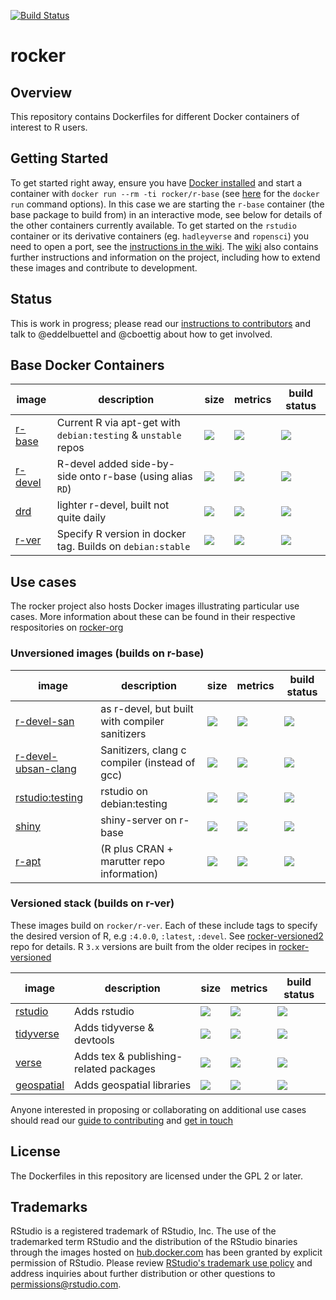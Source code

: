[![Build Status](https://github.com/gidoichi/rocker/actions/workflows/publish.yml/badge.svg)](https://github.com/gidoichi/rocker/actions/workflows/publish.yml)

# rocker #

## Overview ##

This repository contains Dockerfiles for different Docker containers of interest to R users. 

## Getting Started ##

To get started right away, ensure you have [Docker installed](https://docs.docker.com/installation/) and start a container with `docker run --rm -ti rocker/r-base` (see [here](https://docs.docker.com/engine/reference/run/) for the `docker run` command options). In this case we are starting the `r-base` container (the base package to build from) in an interactive mode, see below for details of the other containers currently available. To get started on the `rstudio` container or its derivative containers (eg. `hadleyverse` and `ropensci`) you need to open a port, see the [instructions in the wiki](https://github.com/rocker-org/rocker/wiki/Using-the-RStudio-image). The [wiki](https://github.com/rocker-org/rocker/wiki) also contains further instructions and information on the project, including how to extend these images and contribute to development.

## Status ##

This is work in progress; please read our [instructions to contributors](https://github.com/rocker-org/rocker/wiki/How-to-contribute) and talk to @eddelbuettel and @cboettig about how to get involved.

## Base Docker Containers ##


image            | description                               | size   | metrics | build status 
---------------- | ----------------------------------------- | ------ | ------- | --------------
[r-base](https://hub.docker.com/r/_/r-base)            |  Current R via apt-get with `debian:testing` & `unstable` repos  | [![](https://images.microbadger.com/badges/image/library/r-base.svg)](https://microbadger.com/images/library/r-base) | [![](https://img.shields.io/docker/pulls/library/r-base.svg)](https://hub.docker.com/r/library/r-base) |  [![](https://img.shields.io/docker/automated/rocker/r-base.svg)](https://hub.docker.com/r/library/r-base/builds)
[r-devel](https://hub.docker.com/r/rocker/r-devel)        |  R-devel added side-by-side onto r-base (using alias `RD`)       | [![](https://images.microbadger.com/badges/image/rocker/r-devel.svg)](https://microbadger.com/images/rocker/r-devel) | [![](https://img.shields.io/docker/pulls/rocker/r-devel.svg)](https://hub.docker.com/r/rocker/r-devel) |  [![](https://img.shields.io/docker/automated/rocker/r-devel.svg)](https://hub.docker.com/r/rocker/r-devel/builds) 
[drd](https://hub.docker.com/r/rocker/drd)        |  lighter r-devel, built not quite daily       | [![](https://images.microbadger.com/badges/image/rocker/drd.svg)](https://microbadger.com/images/rocker/drd) | [![](https://img.shields.io/docker/pulls/rocker/drd.svg)](https://hub.docker.com/r/rocker/drd) |  [![](https://img.shields.io/docker/automated/rocker/drd.svg)](https://hub.docker.com/r/rocker/drd/builds) 
[r-ver](https://hub.docker.com/r/rocker/r-ver)            |  Specify R version in docker tag. Builds on `debian:stable`  | [![](https://images.microbadger.com/badges/image/rocker/r-ver.svg)](https://microbadger.com/images/rocker/r-ver) | [![](https://img.shields.io/docker/pulls/rocker/r-ver.svg)](https://hub.docker.com/r/rocker/r-ver) |  [![](https://img.shields.io/docker/automated/rocker/r-ver.svg)](https://hub.docker.com/r/rocker/r-ver/builds)


## Use cases

The rocker project also hosts Docker images illustrating particular use cases. More information
about these can be found in their respective respositories on [rocker-org](https://github.com/rocker-org)

### Unversioned images (builds on r-base)

image            | description                               | size   | metrics | build status 
---------------- | ----------------------------------------- | ------ | ------- | --------------
[r-devel-san](https://hub.docker.com/r/rocker/r-devel-san)        |  as r-devel, but built with compiler sanitizers        | [![](https://images.microbadger.com/badges/image/rocker/r-devel-san.svg)](https://microbadger.com/images/rocker/r-devel-san) | [![](https://img.shields.io/docker/pulls/rocker/r-devel-san.svg)](https://hub.docker.com/r/rocker/r-devel-san) |  [![](https://img.shields.io/docker/automated/rocker/r-devel-san.svg)](https://hub.docker.com/r/rocker/r-devel-san/builds) 
[r-devel-ubsan-clang](https://hub.docker.com/r/rocker/r-devel-ubsan-clang)            |  Sanitizers, clang c compiler (instead of gcc)   | [![](https://images.microbadger.com/badges/image/rocker/r-devel-ubsan-clang.svg)](https://microbadger.com/images/rocker/r-devel-ubsan-clang) | [![](https://img.shields.io/docker/pulls/rocker/r-devel-ubsan-clang.svg)](https://hub.docker.com/r/rocker/r-devel-ubsan-clang) | [![](https://img.shields.io/docker/automated/rocker/r-devel-ubsan-clang.svg)](https://hub.docker.com/r/rocker/r-devel-ubsan-clang/builds)
[rstudio:testing](https://hub.docker.com/r/rocker/r-devel-san)        |  rstudio on debian:testing                | [![](https://images.microbadger.com/badges/image/rocker/r-devel-san.svg)](https://microbadger.com/images/rocker/r-devel-san) | [![](https://img.shields.io/docker/pulls/rocker/r-devel-san.svg)](https://hub.docker.com/r/rocker/r-devel-san) |  [![](https://img.shields.io/docker/automated/rocker/r-devel-san.svg)](https://hub.docker.com/r/rocker/r-devel-san/builds) 
[shiny](https://hub.docker.com/r/rocker/shiny)        |  shiny-server on r-base               | [![](https://images.microbadger.com/badges/image/rocker/shiny.svg)](https://microbadger.com/images/rocker/shiny) | [![](https://img.shields.io/docker/pulls/rocker/shiny.svg)](https://hub.docker.com/r/rocker/shiny) |  [![](https://img.shields.io/docker/automated/rocker/shiny.svg)](https://hub.docker.com/r/rocker/shiny/builds) 
[r-apt](https://hub.docker.com/r/rocker/r-apt)        |   (R plus CRAN + marutter repo information)     | [![](https://images.microbadger.com/badges/image/rocker/r-apt.svg)](https://microbadger.com/images/rocker/r-apt) | [![](https://img.shields.io/docker/pulls/rocker/r-apt.svg)](https://hub.docker.com/r/rocker/r-apt) |  [![](https://img.shields.io/docker/automated/rocker/r-apt.svg)](https://hub.docker.com/r/rocker/r-apt/builds) 

### Versioned stack (builds on r-ver)

These images build on `rocker/r-ver`.  Each of these include tags to specify the desired version of R, e.g `:4.0.0`, `:latest`, `:devel`.  See [rocker-versioned2](https://github.com/rocker-org/rocker-versioned2) repo for details.  R `3.x` versions are built from the older recipes in [rocker-versioned](https://github.com/rocker-org/rocker-versioned) 

image            | description                               | size   | metrics | build status 
---------------- | ----------------------------------------- | ------ | ------- | --------------
[rstudio](https://hub.docker.com/r/rocker/rstudio)          |  Adds rstudio                             | [![](https://images.microbadger.com/badges/image/rocker/rstudio-stable.svg)](https://microbadger.com/) | [![](https://img.shields.io/docker/pulls/rocker/rstudio.svg)](https://hub.docker.com/r/rocker/rstudio)  |  [![](https://img.shields.io/docker/automated/rocker/rstudio.svg)](https://hub.docker.com/r/rocker/rstudio/builds)
[tidyverse](https://hub.docker.com/r/rocker/tidyverse)        |  Adds tidyverse & devtools                | [![](https://images.microbadger.com/badges/image/rocker/tidyverse.svg)](https://microbadger.com/images/rocker/tidyverse) | [![](https://img.shields.io/docker/pulls/rocker/tidyverse.svg)](https://hub.docker.com/r/rocker/tidyverse) |  [![](https://img.shields.io/docker/automated/rocker/tidyverse.svg)](https://hub.docker.com/r/rocker/tidyverse/builds) 
[verse](https://hub.docker.com/r/rocker/verse)            |  Adds tex & publishing-related packages   | [![](https://images.microbadger.com/badges/image/rocker/verse.svg)](https://microbadger.com/images/rocker/verse) | [![](https://img.shields.io/docker/pulls/rocker/verse.svg)](https://hub.docker.com/r/rocker/verse) | [![](https://img.shields.io/docker/automated/rocker/verse.svg)](https://hub.docker.com/r/rocker/verse/builds)
[geospatial](https://hub.docker.com/r/rocker/geospatial)            |  Adds geospatial libraries   | [![](https://images.microbadger.com/badges/image/rocker/geospatial.svg)](https://microbadger.com/images/rocker/geospatial) | [![](https://img.shields.io/docker/pulls/rocker/geospatial.svg)](https://hub.docker.com/r/rocker/geospatial) | [![](https://img.shields.io/docker/automated/rocker/geospatial.svg)](https://hub.docker.com/r/rocker/geospatial/builds)

Anyone interested in proposing or collaborating on additional use cases should read our [guide to contributing](https://github.com/rocker-org/rocker/wiki/How-to-contribute) and [get in touch](http://github.com/rocker-org/rocker/issues)

## License ##

The Dockerfiles in this repository are licensed under the GPL 2 or later.

## Trademarks ##

RStudio is a registered trademark of RStudio, Inc.  The use of the trademarked term RStudio and the distribution of the RStudio binaries through the images hosted on [hub.docker.com](https://registry.hub.docker.com/) has been granted by explicit permission of RStudio.  Please review [RStudio's trademark use policy](http://www.rstudio.com/about/trademark/) and address inquiries about further distribution or other questions to [permissions@rstudio.com](emailto:permissions@rstudio.com).
